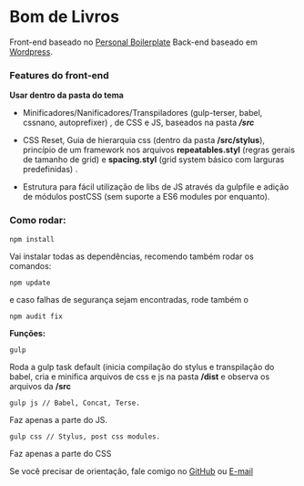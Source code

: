 
# Bom de Livros

  

Front-end baseado no [Personal Boilerplate](https://github.com/drunksheep/personal-boilerplate)
Back-end baseado em [Wordpress](https://wordpress.org/).

### Features do front-end
**Usar dentro da pasta do tema**

- Minificadores/Nanificadores/Transpiladores (gulp-terser, babel, cssnano, autoprefixer) , de CSS e JS, baseados na pasta ***/src***

- CSS Reset, Guia de hierarquia css (dentro da pasta ****/src/stylus****), princípio de um framework nos arquivos ****repeatables.styl**** (regras gerais de tamanho de grid) e ****spacing.styl**** (grid system básico com larguras predefinidas) .

- Estrutura para fácil utilização de libs de JS através da gulpfile e adição de módulos postCSS (sem suporte a ES6 modules por enquanto).

### Como rodar:

    npm install

  

Vai instalar todas as dependências, recomendo também rodar os comandos:

    npm update

  e caso falhas de segurança sejam encontradas, rode também o 
  

    npm audit fix
    
**Funções:**

    gulp

Roda a gulp task default (inicia compilação do stylus e transpilação do babel, cria e minifica arquivos de css e js na pasta ****/dist**** e observa os arquivos da ****/src****

    gulp js // Babel, Concat, Terse.
Faz apenas a parte do JS.

    gulp css // Stylus, post css modules.
   
Faz apenas a parte do CSS

Se você precisar de orientação, fale comigo no [GitHub]('https://github.com/drunksheep') ou [E-mail](mailto:andre3facchini@gmail.com)